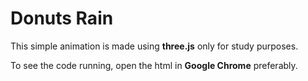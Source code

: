 # Donuts Rain

This simple animation is made using **three.js** only for study purposes.

To see the code running, open the html in **Google Chrome** preferably.